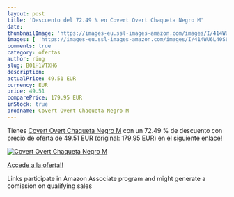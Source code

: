 ```yaml
---
layout: post
title: 'Descuento del 72.49 % en Covert Overt Chaqueta Negro M'
date: 
thumbnailImage: 'https://images-eu.ssl-images-amazon.com/images/I/414WU6L40SL._SL200_.jpg'
images: [ 'https://images-eu.ssl-images-amazon.com/images/I/414WU6L40SL._SL200_.jpg' ]
comments: true
category: ofertas
author: ring
slug: B01H1VTXH6
description:
actualPrice: 49.51 EUR
currency: EUR
price: 49.51
comparePrice: 179.95 EUR
inStock: true
prodname: Covert Overt Chaqueta Negro M
---
```


Tienes [Covert Overt Chaqueta Negro M](https://www.amazon.es/dp/B01H1VTXH6/?tag=tolees-21) con un 72.49 % de descuento con precio de oferta de 49.51 EUR (original: 179.95 EUR) en el siguiente enlace!

[![Covert Overt Chaqueta Negro M](https://images-eu.ssl-images-amazon.com/images/I/414WU6L40SL._SL200_.jpg)](https://www.amazon.es/dp/B01H1VTXH6/?tag=tolees-21)

[Accede a la oferta!!](https://www.amazon.es/dp/B01H1VTXH6/?tag=tolees-21)

Links participate in Amazon Associate program and might generate a comission on qualifying sales


